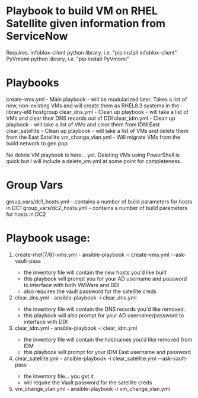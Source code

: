# Playbook to build VM on RHEL Satellite given information from ServiceNow 

Requires: infoblox-client python library, i.e. "pip install infoblox-client"
          PyVmomi python library, i.e. "pip install PyVmomi"

# Playbooks

create-vms.yml - Main playbook - will be modularized later.  Takes a list of new, non-existing VMs and will create them as RHEL8.3 systems in the library-el8 hostgroup
clear_dns.yml - Clean up playbook - will take a list of VMs and clear their DNS records out of DDI
clear_idm.yml - Clean up playbook - will take a list of VMs and clear them from IDM East
clear_satellite - Clean up playbook - will take a list of VMs and delete them from the East Satellite
vm_change_vlan.yml - Will migrate VMs from the build network to gen pop

No delete VM playbook is here... yet.  Deleting VMs using PowerShell is quick but I will include a delete_vm.yml at some point for completeness.

# Group Vars

group_vars/dc1_hosts.yml - contains a number of build parameters for hosts in DC1
group_vars/dc2_hosts.yml - contains a number of build parameters for hosts in DC2

# Playbook usage:

1. create-rhel[7/8]-vms.yml - ansible-playbook -i <inventory> create-vms.yml --ask-vault-pass
	- the inventory file will contain the new hosts you'd like built
	- this playbook will prompt you for your AD username and password to interface with both VMWare and DDI
	- also requires the vault password for the satellite creds
2. clear_dns.yml - ansible-playbook -i <inventory> clear_dns.yml
	- the inventory file will contain the DNS records you'd like removed.
	- this playbook will also prompt for your AD username/password to interface with DDI
3. clear_idm.yml - ansible-playbook -i <inventory> clear_idm.yml
	- the inventory file will contain the hostnames you'd like removed from IDM
	- this playbook will prompt for your IDM East username and password
4. clear_satellite.yml - ansible-playbook -i <inventory> clear_satellite.yml --ask-vault-pass
	- the inventory file... you get it
  	- will require the Vault password for the satellite creds
5. vm_change_vlan.yml - ansible-playbook -i <inventory> vm_change_vlan.yml
